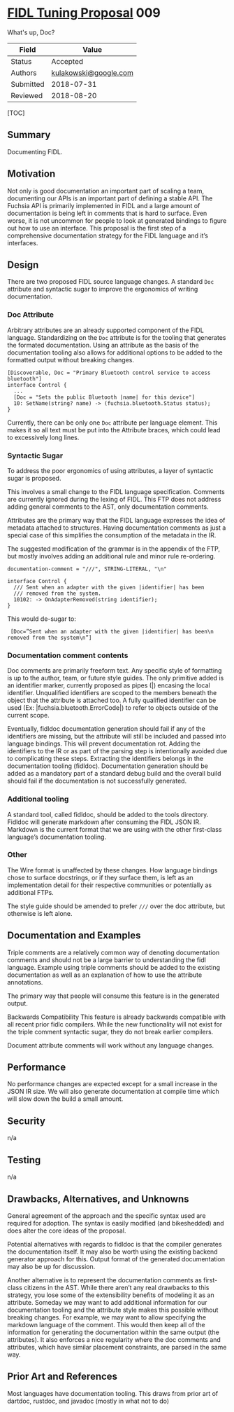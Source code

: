 # [FIDL Tuning Proposal](README.md) 009

What's up, Doc?

Field     | Value
----------|--------------------------
Status    | Accepted
Authors   | kulakowski@google.com
Submitted | 2018-07-31
Reviewed  | 2018-08-20

[TOC]

## Summary

Documenting FIDL.

## Motivation

Not only is good documentation an important part of scaling a team, documenting our APIs is an important part of defining a stable API. The Fuchsia API is primarily implemented in FIDL and a large amount of documentation is being left in comments that is hard to surface. Even worse, it is not uncommon for people to look at generated bindings to figure out how to use an interface. This proposal is the first step of a comprehensive documentation strategy for the FIDL language and it’s interfaces.

## Design

There are two proposed FIDL source language changes. A standard `Doc` attribute and syntactic sugar to improve the ergonomics of writing documentation.


### Doc Attribute
Arbitrary attributes are an already supported component of the FIDL language. Standardizing on the `Doc` attribute is for the tooling that generates the formated documentation. Using an attribute as the basis of the documentation tooling also allows for additional options to be added to the formatted output without breaking changes.


```FIDL
[Discoverable, Doc = "Primary Bluetooth control service to access bluetooth"]
interface Control {
  ...
  [Doc = "Sets the public Bluetooth |name| for this device"]
  10: SetName(string? name) -> (fuchsia.bluetooth.Status status);
}
```
Currently, there can be only one `Doc` attribute per language element. This makes it so all text must be put into the Attribute braces, which could lead to excessively long lines.


### Syntactic Sugar

To address the poor ergonomics of using attributes, a layer of syntactic sugar is proposed.

This involves a small change to the FIDL language specification. Comments are currently ignored during the lexing of FIDL. This FTP does not address adding general comments to the AST, only documentation comments.


Attributes are the primary way that the FIDL language expresses the idea of metadata attached to structures. Having documentation comments as just a special case of this simplifies the consumption of the metadata in the IR.


The suggested modification of the grammar is in the appendix of the FTP, but mostly involves adding an additional rule and minor rule re-ordering.

``` documentation-comment = "///", STRING-LITERAL, "\n" ```

```
interface Control {
  /// Sent when an adapter with the given |identifier| has been
  /// removed from the system.
  10102: -> OnAdapterRemoved(string identifier);
}

```

This would de-sugar to:
```
 [Doc=”Sent when an adapter with the given |identifier| has been\n removed from the system\n”]
```

### Documentation comment contents
Doc comments are primarily freeform text. Any specific style of formatting is up to the author, team, or future style guides. The only primitive added is an identifier marker, currently proposed as pipes (|) encasing the local identifier. Unqualified identifiers are scoped to the members beneath the object that the attribute is attached too. A fully qualified identifier can be used (Ex: |fuchsia.bluetooth.ErrorCode|) to refer to objects outside of the current scope.


Eventually, fidldoc documentation generation should fail if any of the identifiers are missing, but the attribute will still be included and passed into language bindings. This will prevent documentation rot. Adding the identifiers to the IR or as part of the parsing step is intentionally avoided due to complicating these steps. Extracting the identifiers belongs in the documentation tooling (fidldoc). Documentation generation should be added as a mandatory part of a standard debug build and the overall build should fail if the documentation is not successfully generated.


### Additional tooling
A standard tool, called fidldoc, should be added to the tools directory. Fidldoc will generate markdown after consuming the FIDL JSON IR.
Markdown is the current format that we are using with the other first-class language’s documentation tooling.


### Other
The Wire format is unaffected by these changes. How language bindings chose to surface docstrings, or if they surface them, is left as an implementation detail for their respective communities or potentially as additional FTPs.

The style guide should be amended to prefer `///` over the doc attribute, but otherwise is left alone.


## Documentation and Examples
Triple comments are a relatively common way of  denoting documentation comments and should not be a large barrier to understanding the fidl language.
Example using triple comments should be added to the existing documentation as well as an explanation of how to use the attribute annotations.

The primary way that people will consume this feature is in the generated output.


Backwards Compatibility
This feature is already backwards compatible with all recent prior fidlc compilers. While the new functionality will not exist for the triple comment syntactic sugar, they do not break earlier compilers.

Document attribute comments will work without any language changes.

## Performance
No performance changes are expected except for a small increase in the JSON IR size. We will also generate documentation at compile time which will slow down the build a small amount.

## Security

n/a

## Testing

n/a

## Drawbacks, Alternatives, and Unknowns

General agreement of the approach and the specific syntax used are required for adoption. The syntax is easily modified (and bikeshedded) and does alter the core ideas of the proposal.

Potential alternatives with regards to fidldoc is that the compiler generates the documentation itself. It may also be worth using the existing backend generator approach for this. Output format of the generated documentation may also be up for discussion.

Another alternative is to represent the documentation comments as first-class citizens in the AST. While there aren’t any real drawbacks to this strategy, you lose some of the extensibility benefits of modeling it as an attribute. Someday we may want to add additional information for our documentation tooling and the attribute style makes this possible without breaking changes. For example, we may want to allow specifying the markdown language of the comment. This would then keep all of the information for generating the documentation within the same output (the attributes). It also enforces a nice regularity where the doc comments and attributes, which have similar placement constraints, are parsed in the same way.

## Prior Art and References
Most languages have documentation tooling. This draws from prior art of dartdoc, rustdoc, and javadoc (mostly in what not to do)
